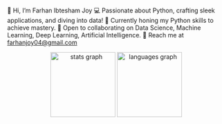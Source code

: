 👋 Hi, I’m Farhan Ibtesham Joy
💻 Passionate about Python, crafting sleek applications, and diving into data!
🚀 Currently honing my Python skills to achieve mastery.
🤝 Open to collaborating on Data Science, Machine Learning, Deep Learning, Artificial Intelligence.
📩 Reach me at farhanjoy04@gmail.com

<div align="center">
  <img src="https://github-readme-stats.vercel.app/api?username=farhanjoy04&hide_title=false&hide_rank=false&show_icons=true&include_all_commits=true&count_private=true&disable_animations=false&theme=dracula&locale=en&hide_border=false&order=1" height="150" alt="stats graph"  />
  <img src="https://github-readme-stats.vercel.app/api/top-langs?username=farhanjoy04&locale=en&hide_title=false&layout=compact&card_width=320&langs_count=5&theme=dracula&hide_border=false&order=2" height="150" alt="languages graph"  />
</div>

###

<!---
farhanjoy04/farhanjoy04 is a ✨ special ✨ repository because its `README.md` (this file) appears on your GitHub profile.
You can click the Preview link to take a look at your changes.
--->
